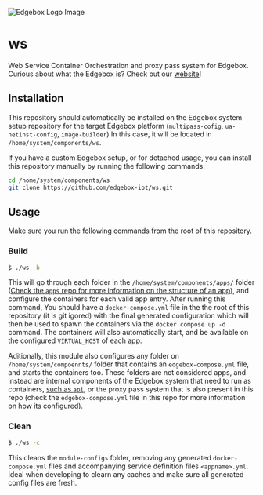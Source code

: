 ![Edgebox Logo Image](https://adm-listmonk.edgebox.io/uploads/logo_transparent_horizontal_300x100.png)
# ws

Web Service Container Orchestration and proxy pass system for Edgebox.
Curious about what the Edgebox is? Check out our [website](https://edgebox.io)!

## Installation

This repository should automatically be installed on the Edgebox system setup repository for the target Edgebox platform (`multipass-cofig`, `ua-netinst-config`, `image-builder`)
In this case, it will be located in `/home/system/components/ws`.

If you have a custom Edgebox setup, or for detached usage, you can install this repository manually by running the following commands:
```bash
cd /home/system/components/ws
git clone https://github.com/edgebox-iot/ws.git
```

## Usage

Make sure you run the following commands from the root of this repository.


### Build

```bash
$ ./ws -b
```

This will go through each folder in the `/home/system/components/apps/` folder ([Check the `apps` repo for more information on the structure of an app](https://github.com/edgebox-iot/apps)), and configure the containers for each valid app entry. 
After running this command, You should have a `docker-compose.yml` file in the the root of this repository (it is git igored) with the final generated configuration which will then be used to spawn the containers via the `docker compose up -d` command.
The containers will also automatically start, and be available on the configured `VIRTUAL_HOST` of each app.

Aditionally, this module also configures any folder on `/home/system/compoennts/` folder that contains an `edgebox-compose.yml` file, and starts the containers too.
These folders are not considered apps, and instead are internal components of the Edgebox system that need to run as containers, [such as `api`](https://github.com/edgebox-iot/api), or the proxy pass system that is also present in this repo (check the `edgebox-compose.yml` file in this repo for more information on how its configured).

### Clean

```bash
$ ./ws -c
```

This cleans the `module-configs` folder, removing any generated `docker-compose.yml` files and accompanying service definition files `<appname>.yml`. Ideal when developing to clearn any caches and make sure all generated config files are fresh. 
